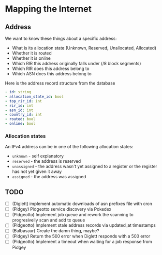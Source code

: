 # Mapping the Internet
## Address
We want to know these things about a specific address:
- What is its allocation state (Unknown, Reserved, Unallocated, Allocated)
- Whether it is routed
- Whether it is online
- Which RIR this address originally falls under (/8 block segments)
- Which RIR does this address belong to
- Which ASN does this address belong to

Here is the address record structure from the database
```yml
- id: string
- allocation_state_id: bool
- top_rir_id: int
- rir_id: int
- asn_id: int
- country_id: int
- routed: bool
- online: bool
```

### Allocation states
An IPv4 address can be in one of the following allocation states:
- `unknown` - self explanatory
- `reserved` - the address is reserved
- `unassigned` - the address wasn't yet assigned to a register or the register has not yet given it away
- `assigned` - the address was assigned

## TODO
- [ ] (Diglett) implement automatic downloads of asn prefixes file with cron
- [ ] (Pidgey) Pidgeotto service discovery via Pokedex
- [ ] (Pidgeotto) Implement job queue and rework the scanning to progresivelly scan and add to queue
- [ ] (Pidgeotto) Implement stale address records via updated_at timestamps
- [ ] (Bulbasaur) Create the damn thing, maybe?
- [ ] (Pidgey) Return the 500 error when Diglett responds with a 500 error
- [ ] (Pidgeotto) Implement a timeout when waiting for a job response from Pidgey
